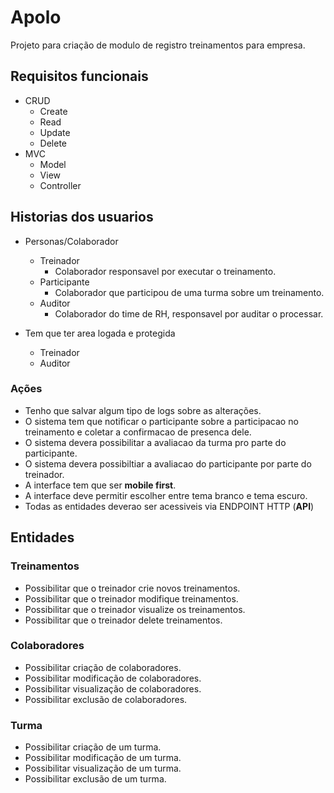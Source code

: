 # Apolo
Projeto para criação de modulo de registro treinamentos para empresa.


## Requisitos funcionais
 * CRUD
    * Create
    * Read
    * Update
    * Delete
 * MVC
    * Model
    * View
    * Controller


## Historias dos usuarios

* Personas/Colaborador
  * Treinador
      * Colaborador responsavel por executar o treinamento.
  * Participante
      * Colaborador que participou de uma turma sobre um treinamento.
  * Auditor
      * Colaborador do time de RH, responsavel por auditar o processar.
  
* Tem que ter area logada e protegida
  * Treinador
  * Auditor
  
### Ações
* Tenho que salvar algum tipo de logs sobre as alterações.
* O sistema tem que notificar o participante sobre a participacao no treinamento e coletar a confirmacao de presenca dele.
* O sistema devera possibilitar a avaliacao da turma pro parte do participante.
* O sistema devera possibiltiar a avaliacao do participante por parte do treinador.
* A interface tem que ser **mobile first**.
* A interface deve permitir escolher entre tema branco e tema escuro.
* Todas as entidades deverao ser acessiveis via ENDPOINT HTTP (**API**)
  
## Entidades
### Treinamentos
* Possibilitar que o treinador crie novos treinamentos.
* Possibilitar que o treinador modifique treinamentos.
* Possibilitar que o treinador visualize os treinamentos.
* Possibilitar que o treinador delete treinamentos.

### Colaboradores
* Possibilitar criação de colaboradores.
* Possibilitar modificação de colaboradores.
* Possibilitar visualização de colaboradores.
* Possibilitar exclusão de colaboradores.

### Turma
* Possibilitar criação de um turma.
* Possibilitar modificação de um turma.
* Possibilitar visualização de um turma.
* Possibilitar exclusão de um turma.


